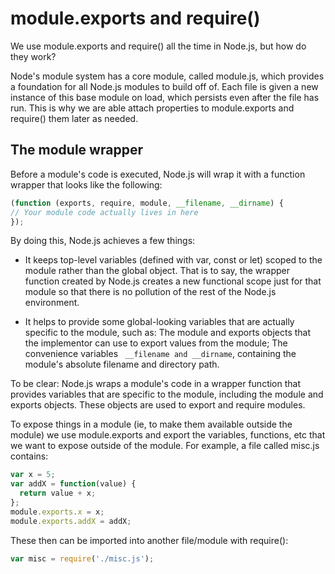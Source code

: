 # module.exports and require()

We use module.exports and require() all the time in Node.js, but how do they work?

Node's module system has a core module, called module.js, which provides a foundation for all Node.js modules to build off of. Each file is given a new instance of this base module on load, which persists even after the file has run.  This is why we are able attach properties to module.exports and require() them later as needed.

## The module wrapper
Before a module's code is executed, Node.js will wrap it with a function wrapper that looks like the following:

``` javascript
(function (exports, require, module, __filename, __dirname) {
// Your module code actually lives in here
});
```

By doing this, Node.js achieves a few things:

* It keeps top-level variables (defined with var, const or let) scoped to the module rather than the global object.  That is to say, the wrapper function created by Node.js creates a new functional scope just for that module so that there is no pollution of the rest of the Node.js environment.

* It helps to provide some global-looking variables that are actually specific to the module, such as:
The module and exports objects that the implementor can use to export values from the module;
The convenience variables ``` __filename and __dirname```, containing the module's absolute filename and directory path.

To be clear: Node.js wraps a module's code in a wrapper function that provides variables that are specific to the module, including the module and exports objects.  These objects are used to export and require modules.

To expose things in a module (ie, to make them available outside the module) we use module.exports and export the variables, functions, etc that we want to expose outside of the module.  For example, a file called misc.js contains:

```javascript
var x = 5;
var addX = function(value) {
  return value + x;
};
module.exports.x = x;
module.exports.addX = addX;
```

These then can be imported into another file/module with require():
```javascript
var misc = require('./misc.js');
```

